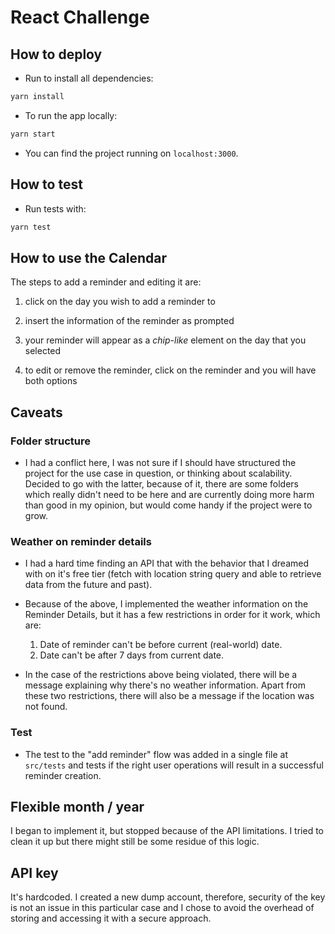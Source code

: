 # React Challenge

## How to deploy

- Run to install all dependencies:

```bash
yarn install
```

- To run the app locally:

```bash
yarn start
```

- You can find the project running on `localhost:3000`.

## How to test

- Run tests with:

```bash
yarn test
```

## How to use the Calendar

The steps to add a reminder and editing it are:

1. click on the day you wish to add a reminder to

2. insert the information of the reminder as prompted

3. your reminder will appear as a _chip-like_ element on the day that you selected

4. to edit or remove the reminder, click on the reminder and you will have both options

## Caveats

### Folder structure

- I had a conflict here, I was not sure if I should have structured the project for the use case in question, or thinking about scalability. Decided to go with the latter, because of it, there are some folders which really didn't need to be here and are currently doing more harm than good in my opinion, but would come handy if the project were to grow.

### Weather on reminder details

- I had a hard time finding an API that with the behavior that I dreamed with on it's free tier (fetch with location string query and able to retrieve data from the future and past).

- Because of the above, I implemented the weather information on the Reminder Details, but it has a few restrictions in order for it work, which are:

  1. Date of reminder can't be before current (real-world) date.
  2. Date can't be after 7 days from current date.

- In the case of the restrictions above being violated, there will be a message explaining why there's no weather information. Apart from these two restrictions, there will also be a message if the location was not found.

### Test

- The test to the "add reminder" flow was added in a single file at `src/tests` and tests if the right user operations will result in a successful reminder creation.

## Flexible month / year

I began to implement it, but stopped because of the API limitations. I tried to clean it up but there might still be some residue of this logic.

## API key

It's hardcoded. I created a new dump account, therefore, security of the key is not an issue in this particular case and I chose to avoid the overhead of storing and accessing it with a secure approach. 
